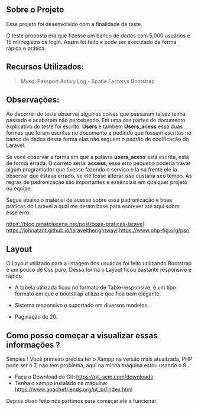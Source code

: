 ## Sobre o Projeto 

Esse projeto foi desenvolvido com a finalidade de teste. 

O teste proposto era que fizesse um banco de dados com 5,000 usuários e 15 mil registro de login. 
Assim foi feito e pode ser executado de forma rápida e prática. 

## Recursos Utilizados: 

> Mysql
> Passport
> Activy Log - Spatie
> Factorys 
> Bootstrap 

## Observações: 

Ao decorrer do teste observei algumas coisas que passaram talvez tenha passado e acabaram não percebendo. 
Em uma das partes do documento explicativo do teste foi escrito: **Users** e também **Users_acess** essa duas formas que foram escritas no documento e pedindo que fossem escritas no banco de dados dessa forma elas não seguem o padrão de codificação do Laravel. 

Se você observar a forma em que a palavra **users_acess** está escrita, está de forma errada. O correto seria: **access**, esse erro pequeno poderia travar algum programador que tivesse fazendo o serviço e lá na frente ele ia observar que estava errado, se ele fosse alterar isso custaria seu tempo. As regras de padronização são importantes e essênciais em qualquer projeto ou equipe. 

Segue abaixo o material de acesso sobre essa padronização e boas práticas do Laravel a qual me deram base para escrever até aqui sobre esse erro: 

https://blog.renatolucena.net/post/boas-praticas-laravel
https://johnatant.github.io/laraveltherightway/
https://www.php-fig.org/psr/

## Layout 
O Layout utilizado para a listagem dos usuários foi feito utilizando Bootstrap e um pouco de Css puro. 
Dessa forma o Layout ficou bastante responsivo e rápido. 

- A tabela utilizada ficou no formato de Table-responsive, é um tipo formato em que o bootstrap utiliza e que fica bem elegante. 

- Sistema responsivo e suportado em diversos modelos. 
- Paginação de 20. 

## Como posso começar a visualizar essas informações ?

Simples ! Você primeiro precisa ter o Xampp na versão mais atualizada, PHP pode ser o 7, não tem problema, aqui na minha máquina estou usando o 8. 

- Faça o Download do Git: https://git-scm.com/downloads
- Tenha o xampp instalado na máquina: https://www.apachefriends.org/pt_br/index.html

Depois disso feito nós partimos para começar ele a funcionar. 



